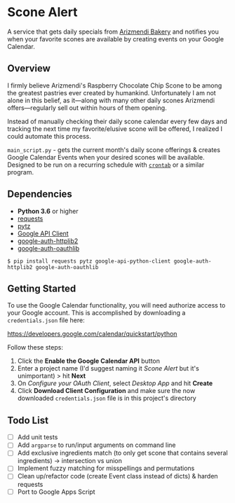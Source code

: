 # Scone Alert

A service that gets daily specials from [Arizmendi Bakery](http://www.arizmendi-sanrafael.com/daily-specials-1 "Daily Specials - Arizmendi Bakery") and notifies you when your favorite scones are available by creating events on your Google Calendar.

## Overview

I firmly believe Arizmendi's Raspberry Chocolate Chip Scone to be among the greatest pastries ever created by humankind. Unfortunately I am not alone in this belief, as it—along with many other daily scones Arizmendi offers—regularly sell out within hours of them opening. 

Instead of manually checking their daily scone calendar every few days and tracking the next time my favorite/elusive scone will be offered, I realized I could automate this process.

`main_script.py` - gets the current month's daily scone offerings & creates Google Calendar Events when your desired scones will be available. Designed to be run on a recurring schedule with [`crontab`](https://man7.org/linux/man-pages/man5/crontab.5.html) or a similar program.

## Dependencies

- **Python 3.6** or higher
- [requests](https://github.com/psf/requests)
- [pytz](https://pypi.org/project/pytz/)
- [Google API Client](https://github.com/googleapis/google-api-python-client)
- [google-auth-httplib2](https://github.com/googleapis/google-auth-library-python-httplib2)
- [google-auth-oauthlib](https://github.com/googleapis/google-auth-library-python-oauthlib)

```
$ pip install requests pytz google-api-python-client google-auth-httplib2 google-auth-oauthlib
```

## Getting Started

To use the Google Calendar functionality, you will need authorize access to your Google account. This is accomplished by downloading a `credentials.json` file here:

https://developers.google.com/calendar/quickstart/python

Follow these steps: 

1. Click the **Enable the Google Calendar API** button
2. Enter a project name (I'd suggest naming it *Scone Alert* but it's unimportant) > hit **Next**
3. On *Configure your OAuth Client*, select *Desktop App* and hit **Create**
4. Click **Download Client Configuration** and make sure the now downloaded `credentials.json` file is in this project's directory

## Todo List

- [ ] Add unit tests
- [ ] Add `argparse` to run/input arguments on command line
- [ ] Add exclusive ingredients match (to only get scone that contains several ingredients) -> intersection vs union
- [ ] Implement fuzzy matching for misspellings and permutations
- [ ] Clean up/refactor code (create Event class instead of dicts) & harden requests
- [ ] Port to Google Apps Script
